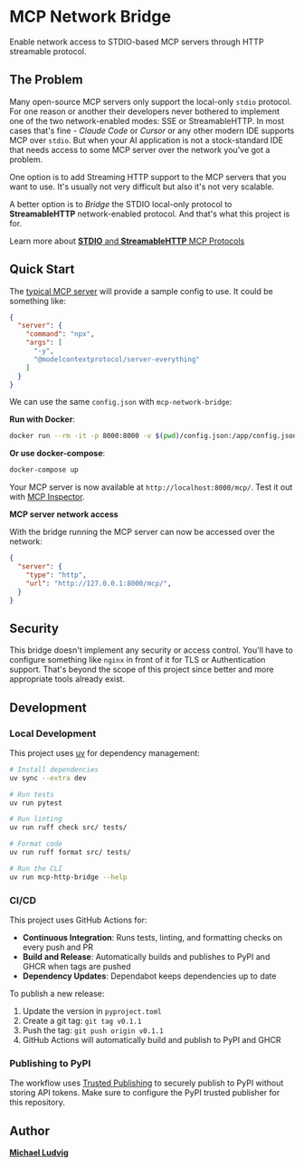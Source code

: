 # MCP Network Bridge

Enable network access to STDIO-based MCP servers through HTTP streamable protocol.

## The Problem

Many open-source MCP servers only support the local-only `stdio` protocol. For
one reason or another their developers never bothered to implement one of the
two network-enabled modes: SSE or StreamableHTTP.  In most cases that's fine -
_Claude Code_ or _Cursor_  or any other modern IDE supports MCP over `stdio`.
But when your AI application is not a stock-standard IDE that needs access to
some MCP server over the network you've got a problem. 

One option is to add Streaming HTTP support to the MCP servers that you want to
use. It's usually not very difficult but also it's not very scalable.

A better option is to *Bridge* the STDIO local-only protocol to
**StreamableHTTP** network-enabled protocol. And that's what this project is for.

Learn more about [**STDIO** and **StreamableHTTP** MCP Protocols](https://mcpcat.io/guides/comparing-stdio-sse-streamablehttp/)

## Quick Start

The [typical MCP server](https://github.com/modelcontextprotocol/servers/blob/main/src/everything/README.md)
will provide a sample config to use. It could be something like:

```json
{
  "server": {
    "command": "npx",
    "args": [
      "-y",
      "@modelcontextprotocol/server-everything"
    ]
  }
}
```

We can use the same `config.json` with `mcp-network-bridge`:

**Run with Docker**:

```bash
docker run --rm -it -p 8000:8000 -v $(pwd)/config.json:/app/config.json ghcr.io/mludvig/mcp-http-bridge
```

**Or use docker-compose**:

```bash
docker-compose up
```

Your MCP server is now available at `http://localhost:8000/mcp/`.
Test it out with [MCP Inspector](https://github.com/modelcontextprotocol/inspector).

**MCP server network access**

With the bridge running the MCP server can now be accessed over the network:

```json
{
  "server": {
    "type": "http",
    "url": "http://127.0.0.1:8000/mcp/",
  }
}
```

## Security

This bridge doesn't implement any security or access control.
You'll have to configure something like `nginx` in front of it for TLS or Authentication support.
That's beyond the scope of this project since better and more appropriate tools already exist.

## Development

### Local Development

This project uses [uv](https://github.com/astral-sh/uv) for dependency management:

```bash
# Install dependencies
uv sync --extra dev

# Run tests
uv run pytest

# Run linting
uv run ruff check src/ tests/

# Format code
uv run ruff format src/ tests/

# Run the CLI
uv run mcp-http-bridge --help
```

### CI/CD

This project uses GitHub Actions for:

- **Continuous Integration**: Runs tests, linting, and formatting checks on every push and PR
- **Build and Release**: Automatically builds and publishes to PyPI and GHCR when tags are pushed
- **Dependency Updates**: Dependabot keeps dependencies up to date

To publish a new release:

1. Update the version in `pyproject.toml`
2. Create a git tag: `git tag v0.1.1`
3. Push the tag: `git push origin v0.1.1`
4. GitHub Actions will automatically build and publish to PyPI and GHCR

### Publishing to PyPI

The workflow uses [Trusted Publishing](https://docs.pypi.org/trusted-publishers/) to securely publish to PyPI without storing API tokens. Make sure to configure the PyPI trusted publisher for this repository.

## Author

**[Michael Ludvig](https://github.com/mludvig)**